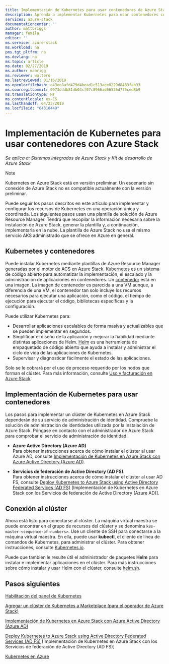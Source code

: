 ```yaml
---
title: Implementación de Kubernetes para usar contenedores de Azure Stack | Microsoft Docs
description: Aprenda a implementar Kubernetes para usar contenedores con Azure Stack.
services: azure-stack
documentationcenter: ''
author: mattbriggs
manager: femila
editor: ''
ms.service: azure-stack
ms.workload: na
pms.tgt_pltfrm: na
ms.devlang: na
ms.topic: article
ms.date: 02/27/2019
ms.author: mabrigg
ms.reviewer: waltero
ms.lastreviewed: 01/16/2019
ms.openlocfilehash: e43ee8afd479d4bead1c513aee0229d8483fab33
ms.sourcegitcommit: 0973dddb81db03cf07c8966ad66526d775ced8b9
ms.translationtype: HT
ms.contentlocale: es-ES
ms.lasthandoff: 04/23/2019
ms.locfileid: "64310449"
---
```

# <a name="deploy-kubernetes-to-use-containers-with-azure-stack"></a>Implementación de Kubernetes para usar contenedores con Azure Stack

*Se aplica a: Sistemas integrados de Azure Stack y Kit de desarrollo de Azure Stack*

> [!Note]  
> Kubernetes en Azure Stack está en versión preliminar. Un escenario sin conexión de Azure Stack no es compatible actualmente con la versión preliminar.

Puede seguir los pasos descritos en este artículo para implementar y configurar los recursos de Kubernetes en una operación única y coordinada. Los siguientes pasos usan una plantilla de solución de Azure Resource Manager. Tendrá que recopilar la información necesaria sobre la instalación de Azure Stack, generar la plantilla y, a continuación, implementarla en la nube. La plantilla de Azure Stack no usa el mismo servicio AKS administrado que se ofrece en Azure en general.

## <a name="kubernetes-and-containers"></a>Kubernetes y contenedores

Puede instalar Kubernetes mediante plantillas de Azure Resource Manager generadas por el motor de ACS en Azure Stack. [Kubernetes](https://kubernetes.io) es un sistema de código abierto para automatizar la implementación, el escalado y la administración de aplicaciones en contenedores. Un [contenedor](https://www.docker.com/what-container) está en una imagen. La imagen de contenedor es parecida a una VM aunque, a diferencia de una VM, el contenedor tan solo incluye los recursos necesarios para ejecutar una aplicación, como el código, el tiempo de ejecución para ejecutar el código, bibliotecas específicas y la configuración.

Puede utilizar Kubernetes para:

- Desarrollar aplicaciones escalables de forma masiva y actualizables que se pueden implementar en segundos. 
- Simplificar el diseño de la aplicación y mejorar la fiabilidad mediante distintas aplicaciones de Helm. [Helm](https://github.com/kubernetes/helm) es una herramienta de empaquetado de código abierto que ayuda a instalar y administrar el ciclo de vida de las aplicaciones de Kubernetes.
- Supervisar y diagnosticar fácilmente el estado de las aplicaciones.

Solo se le cobrará por el uso de proceso requerido por los nodos que forman el clúster. Para más información, consulte [Uso y facturación en Azure Stack](../operator/azure-stack-billing-and-chargeback.md).

## <a name="deploy-kubernetes-to-use-containers"></a>Implementación de Kubernetes para usar contenedores

Los pasos para implementar un clúster de Kubernetes en Azure Stack dependerán de su servicio de administración de identidad. Compruebe la solución de administración de identidades utilizada por la instalación de Azure Stack. Póngase en contacto con el administrador de Azure Stack para comprobar el servicio de administración de identidad.

- **Azure Active Directory (Azure AD)**  
Para obtener instrucciones acerca de cómo instalar el clúster al usar Azure AD, consulte [Implementación de Kubernetes en Azure Stack con Azure Active Directory (Azure AD)](azure-stack-solution-template-kubernetes-azuread.md).

- **Servicios de federación de Active Directory (AD FS)**.  
Para obtener instrucciones acerca de cómo instalar el clúster al usar AD FS, consulte [Deploy Kubernetes to Azure Stack using Active Directory Federated Services (AD FS)](azure-stack-solution-template-kubernetes-adfs.md) [Implementación de Kubernetes en Azure Stack con los Servicios de federación de Active Directory (Azure AD)].

## <a name="connect-to-your-cluster"></a>Conexión al clúster

Ahora está listo para conectarse al clúster. La máquina virtual maestra se puede encontrar en el grupo de recursos del clúster y se denomina `k8s-master-<sequence-of-numbers>`. Use un cliente de SSH para conectarse a la máquina virtual maestra. En ella, puede usar **kubectl**, el cliente de línea de comandos de Kubernetes, para administrar el clúster. Para obtener instrucciones, consulte [Kubernetes.io](https://kubernetes.io/docs/reference/kubectl/overview).

Puede que también le resulte útil el administrador de paquetes **Helm** para instalar e implementar aplicaciones en el clúster. Para más instrucciones sobre cómo instalar y usar Helm con el clúster, consulte [helm.sh](https://helm.sh/).

## <a name="next-steps"></a>Pasos siguientes

[Habilitación del panel de Kubernetes](azure-stack-solution-template-kubernetes-dashboard.md)

[Agregar un clúster de Kubernetes a Marketplace (para el operador de Azure Stack)](../operator/azure-stack-solution-template-kubernetes-cluster-add.md)

[Implementación de Kubernetes en Azure Stack con Azure Active Directory (Azure AD)](azure-stack-solution-template-kubernetes-azuread.md)

[Deploy Kubernetes to Azure Stack using Active Directory Federated Services (AD FS)](azure-stack-solution-template-kubernetes-adfs.md) [Implementación de Kubernetes en Azure Stack con los Servicios de federación de Active Directory (AD FS)]

[Kubernetes en Azure](https://docs.microsoft.com/azure/container-service/kubernetes/container-service-kubernetes-walkthrough)
